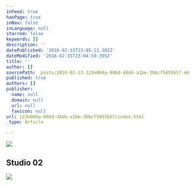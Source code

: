 ```yaml
---
inFeed: true
hasPage: true
inNav: false
inLanguage: null
starred: false
keywords: []
description: ''
datePublished: '2016-02-15T23:05:11.302Z'
dateModified: '2016-02-15T23:04:59.395Z'
title: ''
author: []
sourcePath: _posts/2016-02-13-123e060a-99bd-48ab-a1be-3bbcf5855b57.md
published: true
authors: []
publisher:
  name: null
  domain: null
  url: null
  favicon: null
url: 123e060a-99bd-48ab-a1be-3bbcf5855b57/index.html
_type: Article

---
```

![](https://the-grid-user-content.s3-us-west-2.amazonaws.com/3a1ed8b2-3478-4610-ad9d-045a74201f1c.jpg)

## Studio 02
![](https://the-grid-user-content.s3-us-west-2.amazonaws.com/91d40d1c-7239-46ac-a9e2-c00ad28c0d6a.jpg)